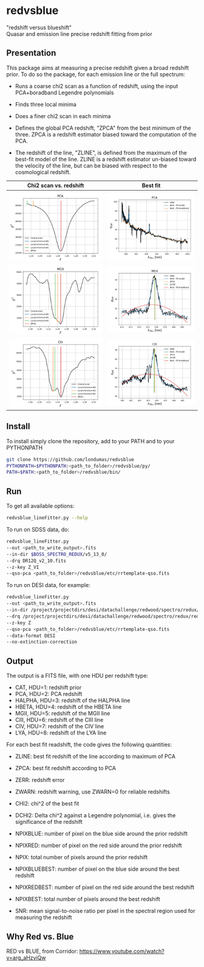 # redvsblue
"redshift versus blueshift"<br/>
Quasar and emission line precise redshift fitting from prior

## Presentation

This package aims at measuring a precise redshift
given a broad redshift prior.
To do so the package, for each emission line or the full spectrum:

*   Runs a coarse chi2 scan as a function of redshift, using
    the input PCA+boradband Legendre polynomials

*   Finds three local minima

*   Does a finer chi2 scan in each minima

*   Defines the global PCA redshift, "ZPCA" from the best minimum of the three.
    ZPCA is a redshift estimator biased toward the computation of the PCA.

*   The redshift of the line, "ZLINE", is defined from the maximum of the
    best-fit model of the line.
    ZLINE is a redshift estimator un-biased toward the velocity of the line,
    but can be biased with respect to the cosmological redshift.

| Chi2 scan vs. redshift                                          | Best fit                                                      |
| :-------------------------:                                     | :-------------------------:                                   |
| ![chi2_PCA](tutorials/example_chi2_PCA_thingid_113373895.png)   | ![fit_PCA](tutorials/example_fit_PCA_thingid_113373895.png)   |
| ![chi2_MGII](tutorials/example_chi2_MGII_thingid_113373895.png) | ![fit_MGII](tutorials/example_fit_MGII_thingid_113373895.png) |
| ![chi2_CIII](tutorials/example_chi2_CIII_thingid_113373895.png) | ![fit_CIII](tutorials/example_fit_CIII_thingid_113373895.png) |

## Install
To install simply clone the repository, add to your PATH and
to your PYTHONPATH
```bash
git clone https://github.com/londumas/redvsblue
PYTHONPATH=$PYTHONPATH:<path_to_folder>/redvsblue/py/
PATH=$PATH:<path_to_folder>/redvsblue/bin/
```

## Run

To get all available options:
```bash
redvsblue_lineFitter.py --help
```

To run on SDSS data, do:
```bash
redvsblue_lineFitter.py
--out <path_to_write_output>.fits
--in-dir $BOSS_SPECTRO_REDUX/v5_13_0/
--drq DR12Q_v2_10.fits
--z-key Z_VI
--qso-pca <path_to_folder>/redvsblue/etc/rrtemplate-qso.fits
```

To run on DESI data, for example:

```bash
redvsblue_lineFitter.py
--out <path_to_write_output>.fits
--in-dir /project/projectdirs/desi/datachallenge/redwood/spectro/redux/redwood/spectra-64/
--drq /project/projectdirs/desi/datachallenge/redwood/spectro/redux/redwood/zcatalog-redwood-target-truth.fits
--z-key Z
--qso-pca <path_to_folder>/redvsblue/etc/rrtemplate-qso.fits
--data-format DESI
--no-extinction-correction
```

## Output

The output is a FITS file, with one HDU per redshift type:

*   CAT, HDU=1: redshift prior
*   PCA, HDU=2: PCA redshift
*   HALPHA, HDU=3: redshift of the HALPHA line
*   HBETA, HDU=4: redshift of the HBETA line
*   MGII, HDU=5: redshift of the MGII line
*   CIII, HDU=6: redshift of the CIII line
*   CIV, HDU=7: redshift of the CIV line
*   LYA, HDU=8: redshift of the LYA line

For each best fit readshift, the code gives the following quantities:

*   ZLINE: best fit redshift of the line according to maximum of PCA

*   ZPCA: best fit redshift according to PCA

*   ZERR: redshift error

*   ZWARN: redshift warning, use ZWARN=0 for reliable redshifts

*   CHI2: chi^2 of the best fit

*   DCHI2: Delta chi^2 against a Legendre polynomial, i.e. gives
    the significance of the redshift

*   NPIXBLUE: number of pixel on the blue side around the prior redshift

*   NPIXRED: number of pixel on the red side around the prior redshift

*   NPIX: total number of pixels around the prior redshift

*   NPIXBLUEBEST: number of pixel on the blue side around the best redshift

*   NPIXREDBEST: number of pixel on the red side around the best redshift

*   NPIXBEST: total number of pixels around the best redshift

*   SNR: mean signal-to-noise ratio per pixel in the spectral region used for
    measuring the redshift

## Why Red vs. Blue
RED vs BLUE, from Corridor: <https://www.youtube.com/watch?v=arg_aHzviQw>
